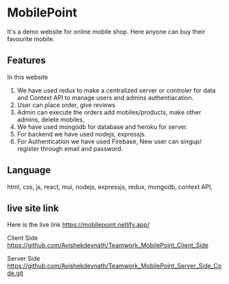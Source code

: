 # MobilePoint
It's a demo website for online mobile shop. Here anyone can buy their favourite mobile.

## Features
In this website 
1. We have used redux to make a centralized server or controler for data and Context API to manage users and admins authentiacation.
2. User can place order, give reviews
3. Admin can execute the orders add mobiles/products, make other admins, delete mobiles, 
3. We have used mongodb for database and heroku for server.
4. For backend we have used nodejs, expressjs.
5. For Authentication we have used Firebase, New user can singup/ register through email and password.

## Language
html, css, js, react, mui, nodejs, expressjs, redux, mongodb, context API, 

## live site link

Here is the live link 
https://mobilepoint.netlify.app/

Client Side
https://github.com/Avishekdevnath/Teamwork_MobilePoint_Client_Side


Server Side
https://github.com/Avishekdevnath/Teamwork_MobilePoint_Server_Side_Code.git